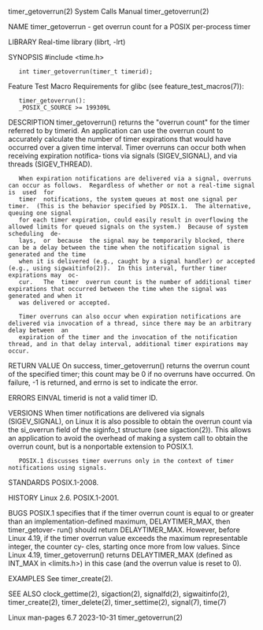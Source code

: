 timer_getoverrun(2)						      System Calls Manual						   timer_getoverrun(2)

NAME
       timer_getoverrun - get overrun count for a POSIX per-process timer

LIBRARY
       Real-time library (librt, -lrt)

SYNOPSIS
       #include <time.h>

       int timer_getoverrun(timer_t timerid);

   Feature Test Macro Requirements for glibc (see feature_test_macros(7)):

       timer_getoverrun():
	   _POSIX_C_SOURCE >= 199309L

DESCRIPTION
       timer_getoverrun()  returns the "overrun count" for the timer referred to by timerid.  An application can use the overrun count to accurately calculate
       the number of timer expirations that would have occurred over a given time interval.  Timer overruns can occur both when receiving expiration notifica‐
       tions via signals (SIGEV_SIGNAL), and via threads (SIGEV_THREAD).

       When expiration notifications are delivered via a signal, overruns can occur as follows.	 Regardless of whether or not a real-time signal is  used  for
       timer  notifications, the system queues at most one signal per timer.  (This is the behavior specified by POSIX.1.  The alternative, queuing one signal
       for each timer expiration, could easily result in overflowing the allowed limits for queued signals on the system.)  Because of system  scheduling  de‐
       lays,  or  because  the signal may be temporarily blocked, there can be a delay between the time when the notification signal is generated and the time
       when it is delivered (e.g., caught by a signal handler) or accepted (e.g., using sigwaitinfo(2)).  In this interval, further timer expirations may  oc‐
       cur.   The  timer  overrun count is the number of additional timer expirations that occurred between the time when the signal was generated and when it
       was delivered or accepted.

       Timer overruns can also occur when expiration notifications are delivered via invocation of a thread, since there may be an arbitrary delay between  an
       expiration of the timer and the invocation of the notification thread, and in that delay interval, additional timer expirations may occur.

RETURN VALUE
       On  success,  timer_getoverrun() returns the overrun count of the specified timer; this count may be 0 if no overruns have occurred.  On failure, -1 is
       returned, and errno is set to indicate the error.

ERRORS
       EINVAL timerid is not a valid timer ID.

VERSIONS
       When timer notifications are delivered via signals (SIGEV_SIGNAL), on Linux it is also possible to obtain the overrun count via the si_overrun field of
       the siginfo_t structure (see sigaction(2)).  This allows an application to avoid the overhead of making a system call to obtain the overrun count,  but
       is a nonportable extension to POSIX.1.

       POSIX.1 discusses timer overruns only in the context of timer notifications using signals.

STANDARDS
       POSIX.1-2008.

HISTORY
       Linux 2.6.  POSIX.1-2001.

BUGS
       POSIX.1	specifies  that	 if the timer overrun count is equal to or greater than an implementation-defined maximum, DELAYTIMER_MAX, then timer_getover‐
       run() should return DELAYTIMER_MAX.  However, before Linux 4.19, if the timer overrun value exceeds the maximum representable integer, the counter  cy‐
       cles,  starting once more from low values.  Since Linux 4.19, timer_getoverrun() returns DELAYTIMER_MAX (defined as INT_MAX in <limits.h>) in this case
       (and the overrun value is reset to 0).

EXAMPLES
       See timer_create(2).

SEE ALSO
       clock_gettime(2), sigaction(2), signalfd(2), sigwaitinfo(2), timer_create(2), timer_delete(2), timer_settime(2), signal(7), time(7)

Linux man-pages 6.7							  2023-10-31							   timer_getoverrun(2)
